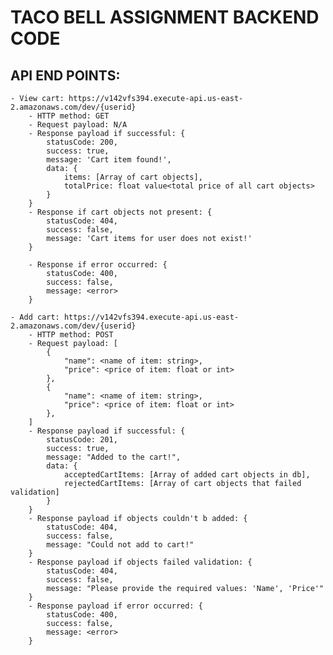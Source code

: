 # TACO BELL ASSIGNMENT BACKEND CODE

## API END POINTS:

    - View cart: https://v142vfs394.execute-api.us-east-2.amazonaws.com/dev/{userid}
        - HTTP method: GET
        - Request payload: N/A
        - Response payload if successful: {
            statusCode: 200,
            success: true,
            message: 'Cart item found!',
            data: {
                items: [Array of cart objects],
                totalPrice: float value<total price of all cart objects>
            }
        }
        - Response if cart objects not present: {
            statusCode: 404,
            success: false,
            message: 'Cart items for user does not exist!'
        }

        - Response if error occurred: {
            statusCode: 400,
            success: false,
            message: <error>
        }

    - Add cart: https://v142vfs394.execute-api.us-east-2.amazonaws.com/dev/{userid}
        - HTTP method: POST
        - Request payload: [
            {
                "name": <name of item: string>,
                "price": <price of item: float or int>
            },
            {
                "name": <name of item: string>,
                "price": <price of item: float or int>
            },
        ] 
        - Response payload if successful: {
            statusCode: 201,
            success: true,
            message: "Added to the cart!",
            data: {
                acceptedCartItems: [Array of added cart objects in db],
                rejectedCartItems: [Array of cart objects that failed validation]
            } 
        }
        - Response payload if objects couldn't b added: {
            statusCode: 404,
            success: false,
            message: "Could not add to cart!"
        }
        - Response payload if objects failed validation: {
            statusCode: 404,
            success: false,
            message: "Please provide the required values: 'Name', 'Price'"
        }
        - Response payload if error occurred: {
            statusCode: 400,
            success: false,
            message: <error>
        }